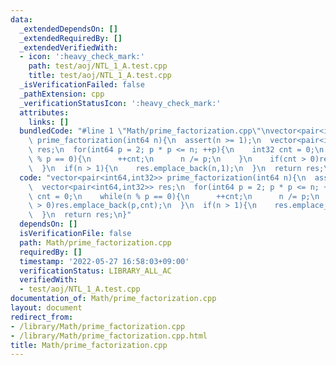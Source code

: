 ```yaml
---
data:
  _extendedDependsOn: []
  _extendedRequiredBy: []
  _extendedVerifiedWith:
  - icon: ':heavy_check_mark:'
    path: test/aoj/NTL_1_A.test.cpp
    title: test/aoj/NTL_1_A.test.cpp
  _isVerificationFailed: false
  _pathExtension: cpp
  _verificationStatusIcon: ':heavy_check_mark:'
  attributes:
    links: []
  bundledCode: "#line 1 \"Math/prime_factorization.cpp\"\nvector<pair<int64,int32>>\
    \ prime_factorization(int64 n){\n  assert(n >= 1);\n  vector<pair<int64,int32>>\
    \ res;\n  for(int64 p = 2; p * p <= n; ++p){\n    int32 cnt = 0;\n    while(n\
    \ % p == 0){\n      ++cnt;\n      n /= p;\n    }\n    if(cnt > 0)res.emplace_back(p,cnt);\n\
    \  }\n  if(n > 1){\n    res.emplace_back(n,1);\n  }\n  return res;\n}\n"
  code: "vector<pair<int64,int32>> prime_factorization(int64 n){\n  assert(n >= 1);\n\
    \  vector<pair<int64,int32>> res;\n  for(int64 p = 2; p * p <= n; ++p){\n    int32\
    \ cnt = 0;\n    while(n % p == 0){\n      ++cnt;\n      n /= p;\n    }\n    if(cnt\
    \ > 0)res.emplace_back(p,cnt);\n  }\n  if(n > 1){\n    res.emplace_back(n,1);\n\
    \  }\n  return res;\n}"
  dependsOn: []
  isVerificationFile: false
  path: Math/prime_factorization.cpp
  requiredBy: []
  timestamp: '2022-05-27 16:58:03+09:00'
  verificationStatus: LIBRARY_ALL_AC
  verifiedWith:
  - test/aoj/NTL_1_A.test.cpp
documentation_of: Math/prime_factorization.cpp
layout: document
redirect_from:
- /library/Math/prime_factorization.cpp
- /library/Math/prime_factorization.cpp.html
title: Math/prime_factorization.cpp
---
```

